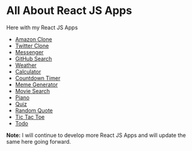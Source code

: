 # All About React JS Apps

Here with my React JS Apps

- [Amazon Clone](https://praveenoruganti-amaz.firebaseapp.com/)
- [Twitter Clone](https://praveenoruganti-twitter-clone.firebaseapp.com/)
- [Messenger](https://praveenoruganti-msg-clone.firebaseapp.com/)
- [GitHub Search](https://praveenoruganti-github-search.firebaseapp.com/)
- [Weather](https://praveenoruganti-weather-app.firebaseapp.com/)
- [Calculator](https://praveen-calculator-app.firebaseapp.com/)
- [Countdown Timer](https://praveencountdown-timer-app.firebaseapp.com/)
- [Meme Generator](https://praveen-meme-generator.firebaseapp.com/)
- [Movie Search](https://praveen-movie-search-app.firebaseapp.com/)
- [Piano](https://praveenoruganti-piano-app.firebaseapp.com/)
- [Quiz](https://praveenoruganti-quiz-app.firebaseapp.com/)
- [Random Quote](https://praveen-random-quote-app.firebaseapp.com/)
- [Tic Tac Toe](http://praveen-tic-tac-toe-app.firebaseapp.com/)
- [Todo](http://praveenoruganti-todo-app.firebaseapp.com/)

**Note:** I will continue to develop more React JS Apps and will update the same here going forward.


